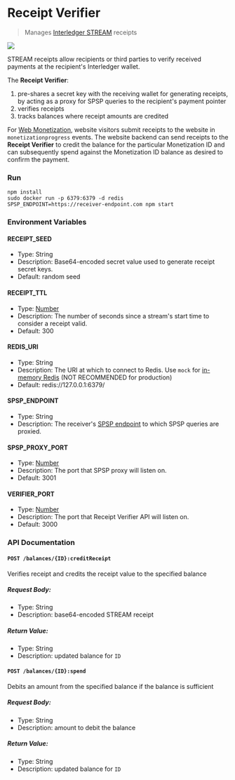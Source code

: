 # Receipt Verifier
> Manages [Interledger STREAM](https://interledger.org/rfcs/0029-stream/) receipts

![](https://github.com/wilsonianb/receipt-verifier/workflows/Node.js%20CI/badge.svg)

STREAM receipts allow recipients or third parties to verify received payments at the recipient's Interledger wallet.

The **Receipt Verifier**:

1. pre-shares a secret key with the receiving wallet for generating receipts, by acting as a proxy for SPSP queries to the recipient's payment pointer
2. verifies receipts
3. tracks balances where receipt amounts are credited

For [Web Monetization](https://github.com/interledger/rfcs/blob/master/0028-web-monetization/0028-web-monetization.md), website visitors submit receipts to the website in `monetizationprogress` events. The website backend can send receipts to the **Receipt Verifier** to credit the balance for the particular Monetization ID and can subsequently spend against the Monetization ID balance as desired to confirm the payment.

### Run

```
npm install
sudo docker run -p 6379:6379 -d redis
SPSP_ENDPOINT=https://receiver-endpoint.com npm start
```

### Environment Variables

#### RECEIPT_SEED
* Type: String
* Description: Base64-encoded secret value used to generate receipt secret keys.
* Default: random seed

#### RECEIPT_TTL
* Type: [Number](https://developer.mozilla.org/en-US/docs/Web/JavaScript/Reference/Global_Objects/Number)
* Description: The number of seconds since a stream's start time to consider a receipt valid.
* Default: 300

#### REDIS_URI
* Type: String
* Description: The URI at which to connect to Redis. Use `mock` for [in-memory Redis](https://www.npmjs.com/package/ioredis-mock) (NOT RECOMMENDED for production)
* Default: redis://127.0.0.1:6379/

#### SPSP_ENDPOINT
* Type: String
* Description: The receiver's [SPSP endpoint](https://interledger.org/rfcs/0009-simple-payment-setup-protocol/) to which SPSP queries are proxied.

#### SPSP_PROXY_PORT
* Type: [Number](https://developer.mozilla.org/en-US/docs/Web/JavaScript/Reference/Global_Objects/Number)
* Description: The port that SPSP proxy will listen on.
* Default: 3001

#### VERIFIER_PORT
* Type: [Number](https://developer.mozilla.org/en-US/docs/Web/JavaScript/Reference/Global_Objects/Number)
* Description: The port that Receipt Verifier API will listen on.
* Default: 3000

### API Documentation

#### `POST /balances/{ID}:creditReceipt`
Verifies receipt and credits the receipt value to the specified balance

##### Request Body:
* Type: String
* Description: base64-encoded STREAM receipt

##### Return Value:
* Type: String
* Description: updated balance for `ID`

#### `POST /balances/{ID}:spend`
Debits an amount from the specified balance if the balance is sufficient

##### Request Body:
* Type: String
* Description: amount to debit the balance

##### Return Value:
* Type: String
* Description: updated balance for `ID`
